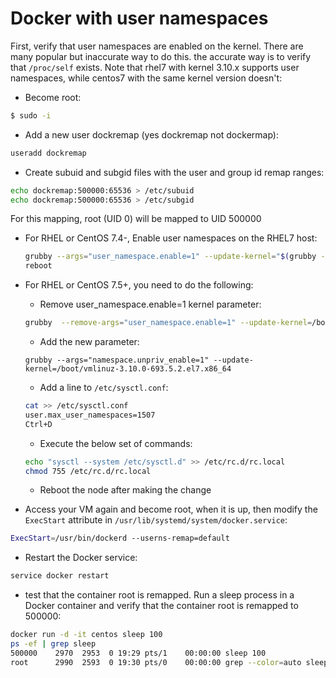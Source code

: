 # Docker with user namespaces

First, verify that user namespaces are enabled on the kernel. There are many popular but inaccurate way to do this. the accurate way is to verify that ``/proc/self`` exists. Note that rhel7 with kernel 3.10.x supports user namespaces, while centos7 with the same kernel version doesn't:
* Become root:
```bash
$ sudo -i
```
* Add a new user dockremap (yes dockremap not dockermap):
```bash
useradd dockremap
```
* Create subuid and subgid files with the user and group id remap ranges:
```bash
echo dockremap:500000:65536 > /etc/subuid
echo dockremap:500000:65536 > /etc/subgid
```
For this mapping, root (UID 0) will be mapped to UID 500000


* For RHEL or CentOS 7.4-, Enable user namespaces on the RHEL7 host:
  ```bash
  grubby --args="user_namespace.enable=1" --update-kernel="$(grubby --default-kernel)"
  reboot
  ```
* For RHEL or CentOS 7.5+, you need to do the following:

  * Remove user_namespace.enable=1 kernel parameter:
  ```bash
  grubby  --remove-args="user_namespace.enable=1" --update-kernel=/boot/vmlinuz-3.10.0-693.5.2.el7.x86_64
  ```
  * Add the new parameter:
  ```
  grubby --args="namespace.unpriv_enable=1" --update-kernel=/boot/vmlinuz-3.10.0-693.5.2.el7.x86_64
  ```
  * Add a line to ``/etc/sysctl.conf``:
  ```bash
  cat >> /etc/sysctl.conf
  user.max_user_namespaces=1507
  Ctrl+D
  ```
  * Execute the below set of commands:
  ```bash
  echo "sysctl --system /etc/sysctl.d" >> /etc/rc.d/rc.local
  chmod 755 /etc/rc.d/rc.local
  ```
  * Reboot the node after making the change

* Access your VM again and become root, when it is up, then modify the ``ExecStart`` attribute in ``/usr/lib/systemd/system/docker.service``:
```bash
ExecStart=/usr/bin/dockerd --userns-remap=default
```
* Restart the Docker service:
```bash
service docker restart
```
* test that the container root is remapped. Run a sleep process in a Docker container and verify that the container root is remapped to 500000:
```bash
docker run -d -it centos sleep 100
ps -ef | grep sleep
500000    2970  2953  0 19:29 pts/1    00:00:00 sleep 100
root      2990  2593  0 19:30 pts/0    00:00:00 grep --color=auto sleep
```
